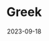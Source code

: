 ---
title: "Greek"
date: 2023-09-18
hashtag: american
type: nationality
tags:
  - nationality
  - Greece
---